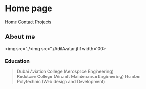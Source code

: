 # Home page
[Home]()
[Contact](/Contact.md)
[Projects](/Projects.md)

## About me
<img src="./<img src="./AdilAvatar.jfif width=100> 

### Education   
> Dubai Aviation College (Aerospace Engineering)  
> Redstone College (Aircraft Maintenance Engineering)
> Humber Polytechnic (Web design and Development)   

